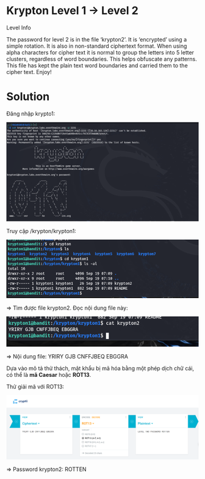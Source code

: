 # Krypton Level 1 → Level 2

Level Info

The password for level 2 is in the file ‘krypton2’. It is ‘encrypted’ using a simple rotation. It is also in non-standard ciphertext format. When using alpha characters for cipher text it is normal to group the letters into 5 letter clusters, regardless of word boundaries. This helps obfuscate any patterns. This file has kept the plain text word boundaries and carried them to the cipher text. Enjoy!

# Solution

Đăng nhập krypto1: 

![img](https://github.com/DucThinh47/OverTheWire/blob/main/Krypton/images/image.png?raw=true)

Truy cập /krypton/krypton1: 

![img](https://github.com/DucThinh47/OverTheWire/blob/main/Krypton/images/image1.png?raw=true)

=> Tìm được file krypton2. Đọc nội dung file này: 

![img](https://github.com/DucThinh47/OverTheWire/blob/main/Krypton/images/image2.png?raw=true)

=> Nội dung file: YRIRY GJB CNFFJBEQ EBGGRA

Dựa vào mô tả thử thách, mật khẩu bị mã hóa bằng một phép dịch chữ cái, có thể là **mã Caesar** hoặc **ROT13**. 

Thử giải mã với ROT13: 

![img](https://github.com/DucThinh47/OverTheWire/blob/main/Krypton/images/image3.png?raw=true)

=> Password krypton2: ROTTEN







